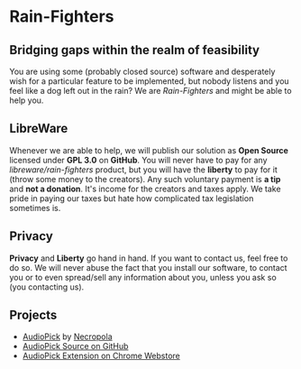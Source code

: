 # Rain-Fighters
## Bridging gaps within the realm of feasibility
You are using some (probably closed source) software and desperately wish for a particular feature to be implemented, but nobody listens and you feel like a dog left out in the rain? We are *Rain-Fighters* and might be able to help you. 

## LibreWare
Whenever we are able to help, we will publish our solution as **Open Source** licensed under **GPL 3.0** on **GitHub**. You will never have to pay for any *libreware/rain-fighters* product, but you will have the **liberty** to pay for it (throw some money to the creators). Any such voluntary payment is **a tip** and **not a donation**. It's income for the creators and taxes apply. We take pride in paying our taxes but hate how complicated tax legislation sometimes is.

## Privacy
**Privacy** and **Liberty** go hand in hand. If you want to contact us, feel free to do so. We will never abuse the fact that you install our software, to contact you or to even spread/sell any information about you, unless you ask so (you contacting us).

## Projects
 - [AudioPick](https://rain-fighters.github.io/AudioPick/) by [Necropola](https://necropola.github.io/)
 - [AudioPick Source on GitHub](https://github.com/rain-fighters/AudioPick/)
 - [AudioPick Extension on Chrome Webstore](https://chrome.google.com/webstore/detail/audiopick/gfhcppdamigjkficnjnhmnljljhagaha)
